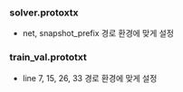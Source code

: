 ### solver.protoxtx
* net, snapshot_prefix 경로 환경에 맞게 설정 

### train_val.prototxt
* line 7, 15, 26, 33 경로 환경에 맞게 설정

